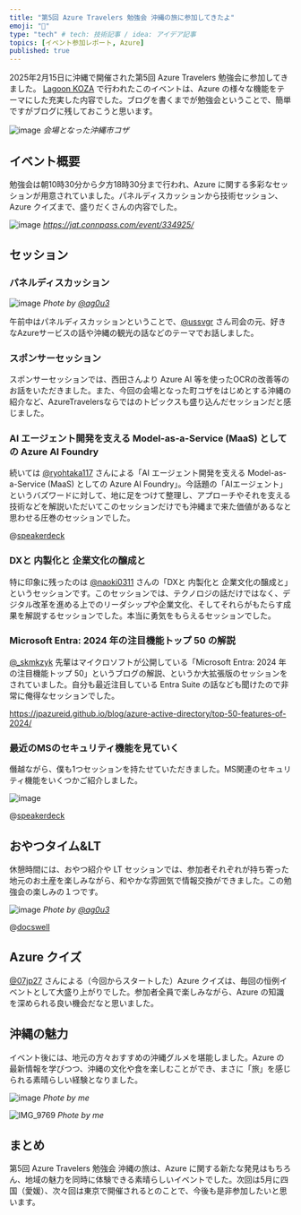 ```yaml
---
title: "第5回 Azure Travelers 勉強会 沖縄の旅に参加してきたよ"
emoji: "🛫" 
type: "tech" # tech: 技術記事 / idea: アイデア記事
topics: [イベント参加レポート, Azure] 
published: true
---
```

2025年2月15日に沖縄で開催された第5回 Azure Travelers 勉強会に参加してきました。 [Lagoon KOZA](https://lagoon-koza.org/about) で行われたこのイベントは、Azure の様々な機能をテーマにした充実した内容でした。ブログを書くまでが勉強会ということで、簡単ですがブログに残しておこうと思います。

![image](https://github.com/user-attachments/assets/6273aeb6-8bf1-4493-91e1-0b99dae0f4b6)
*会場となった沖縄市コザ*

## イベント概要

勉強会は朝10時30分から夕方18時30分まで行われ、Azure に関する多彩なセッションが用意されていました。パネルディスカッションから技術セッション、 Azure クイズまで、盛りだくさんの内容でした。

![image](https://github.com/user-attachments/assets/622c99e0-507c-467b-a6f9-81abdb2430ba)
*https://jat.connpass.com/event/334925/*

## セッション

### パネルディスカッション

![image](https://github.com/user-attachments/assets/419506fc-a556-4409-a89a-0f5272f9efba)
*Phote by [@ag0u3](https://x.com/ag0u3)*

午前中はパネルディスカッションということで、[@ussvgr](https://x.com/ussvgr) さん司会の元、好きなAzureサービスの話や沖縄の観光の話などのテーマでお話しました。

### スポンサーセッション

スポンサーセッションでは、西田さんより Azure AI 等を使ったOCRの改善等のお話をいただきました。また、今回の会場となった町コザをはじめとする沖縄の紹介など、AzureTravelersならではのトピックスも盛り込んだセッションだと感じました。

### AI エージェント開発を支える Model-as-a-Service (MaaS) としての Azure AI Foundry

続いては [@ryohtaka117](https://x.com/ryohtaka117) さんによる「AI エージェント開発を支える Model-as-a-Service (MaaS) としての Azure AI Foundry」。今話題の「AIエージェント」というバズワードに対して、地に足をつけて整理し、アプローチやそれを支える技術などを解説いただいてこのセッションだけでも沖縄まで来た価値があるなと思わせる圧巻のセッションでした。

@[speakerdeck](3ac02649e9a448189a06b93a5e3a9b1b)

### DXと 内製化と 企業文化の醸成と

特に印象に残ったのは [@naoki0311](https://x.com/naoki0311) さんの「DXと 内製化と 企業文化の醸成と」というセッションです。このセッションでは、テクノロジの話だけではなく、デジタル改革を進める上でのリーダシップや企業文化、そしてそれらがもたらす成果を解説するセッションでした。本当に勇気をもらえるセッションでした。

### Microsoft Entra: 2024 年の注目機能トップ 50 の解説

[@_skmkzyk](https://x.com/_skmkzyk) 先輩はマイクロソフトが公開している「Microsoft Entra: 2024 年の注目機能トップ 50」というブログの解説、というか大拡張版のセッションをされていました。自分も最近注目している Entra Suite の話なども聞けたので非常に俺得なセッションでした。

https://jpazureid.github.io/blog/azure-active-directory/top-50-features-of-2024/

### 最近のMSのセキュリティ機能を見ていく

僭越ながら、僕も1つセッションを持たせていただきました。MS関連のセキュリティ機能をいくつかご紹介しました。

![image](https://github.com/user-attachments/assets/156f041c-ff68-499f-b5f9-ad3405e39c98)

@[speakerdeck](9606dd4d0e0f4d908435ae237c305f2d)

## おやつタイム&LT

休憩時間には、おやつ紹介や LT セッションでは、参加者それぞれが持ち寄った地元のお土産を楽しみながら、和やかな雰囲気で情報交換ができました。この勉強会の楽しみの１つです。

![image](https://github.com/user-attachments/assets/65904069-3e95-460d-b25e-22dac82c0f8e)
*Phote by [@ag0u3](https://x.com/ag0u3)*

@[docswell](https://www.docswell.com/s/yuma/KQRLV3-2025-02-15-jat)

## Azure クイズ

[@07jp27](https://x.com/07jp27) さんによる（今回からスタートした）Azure クイズは、毎回の恒例イベントとして大盛り上がりでした。参加者全員で楽しみながら、Azure の知識を深められる良い機会だなと思いました。

## 沖縄の魅力

イベント後には、地元の方々おすすめの沖縄グルメを堪能しました。Azure の最新情報を学びつつ、沖縄の文化や食を楽しむことができ、まさに「旅」を感じられる素晴らしい経験となりました。

![image](https://github.com/user-attachments/assets/2bcd66be-849a-47ec-ae0c-e804a4d5135e)
*Phote by me*

![IMG_9769](https://github.com/user-attachments/assets/a14d8d7b-f594-4bd1-af83-ed4d9a89f7fc)
*Phote by me*

## まとめ

第5回 Azure Travelers 勉強会 沖縄の旅は、Azure に関する新たな発見はもちろん、地域の魅力を同時に体験できる素晴らしいイベントでした。次回は5月に四国（愛媛）、次々回は東京で開催されるとのことで、今後も是非参加したいと思います。
